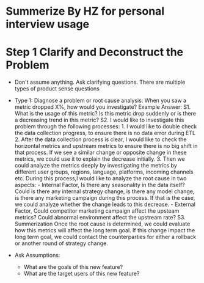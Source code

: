 # Summerize By HZ for personal interview usage
# Step 1 Clarify and Deconstruct the Problem
- Don't assume anything. Ask clarifying questions. 
There are multiple types of product sense questions
- Type 1: Diagnose a problem or root cause analysis: When you saw a metric dropped X%, how would you investigate?
    Example Answer:
    S1. What is the usage of this metric? Is this metric drop suddenly or is there a decreasing trend in this metric?
    S2. I would like to investigate this problem through the following processes:
        1. I would like to double check the data collection progress, to ensure there is no data error during ETL
        2. After the data collection process is clear, I would like to check the horizontal metrics and upstream metrics to ensure there is no big shift in that process. If we see a similar change or opposite change in these metrics, we could use it to explain the decrease initially.
        3. Then we could analyze the metrics deeply by investigating the metrics by different user groups, regions, language, platforms, incoming channels etc.
        During this process,I would like to analyze the root cause in two aspects:
        - Internal Factor, Is there any seasonality in the data itself? Could is there any internal strategy change, is there any model change, is there any marketing campaign during this process. If that is the case, we could analyze whether the change leads to this decrease.
        - External Factor, Could competitor marketing campaign affect the upsteam metrics? Could abnormal environment affect the upstream rate? 
    S3. Summerization
        Once the root cause is determined, we could evaluate how this metrics will affect the long term goal. If this change impact the long term goal, we could contact the counterparties for either a rollback or another round of strategy change.


- Ask Assumptions:
    - What are the goals of this new feature?
    - What are the target users of this new feature?